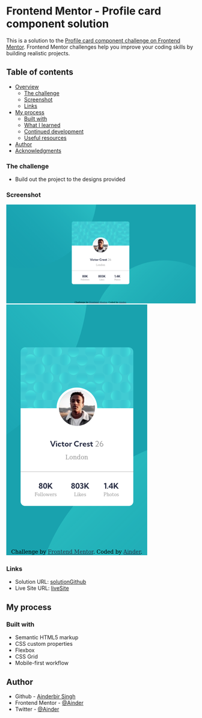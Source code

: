# Frontend Mentor - Profile card component solution

This is a solution to the [Profile card component challenge on Frontend Mentor](https://www.frontendmentor.io/challenges/profile-card-component-cfArpWshJ). Frontend Mentor challenges help you improve your coding skills by building realistic projects. 

## Table of contents

- [Overview](#overview)
  - [The challenge](#the-challenge)
  - [Screenshot](#screenshot)
  - [Links](#links)
- [My process](#my-process)
  - [Built with](#built-with)
  - [What I learned](#what-i-learned)
  - [Continued development](#continued-development)
  - [Useful resources](#useful-resources)
- [Author](#author)
- [Acknowledgments](#acknowledgments)

### The challenge

- Build out the project to the designs provided

### Screenshot

<img src="images/desktop.png">

<img src="images/mobile.png">


### Links

- Solution URL: [solutionGithub](https://github.com/atinderbirsin/frontEndMentor/tree/main/profile-card-component-main)
- Live Site URL: [liveSite](https://profilecardcomp.netlify.app/)

## My process

### Built with

- Semantic HTML5 markup
- CSS custom properties
- Flexbox
- CSS Grid
- Mobile-first workflow

## Author

- Github - [Ainderbir Singh](https://github.com/atinderbirsin)
- Frontend Mentor - [@Ainder](https://www.frontendmentor.io/profile/atinderbirsin)
- Twitter - [@Ainder](https://twitter.com/atindebir)
